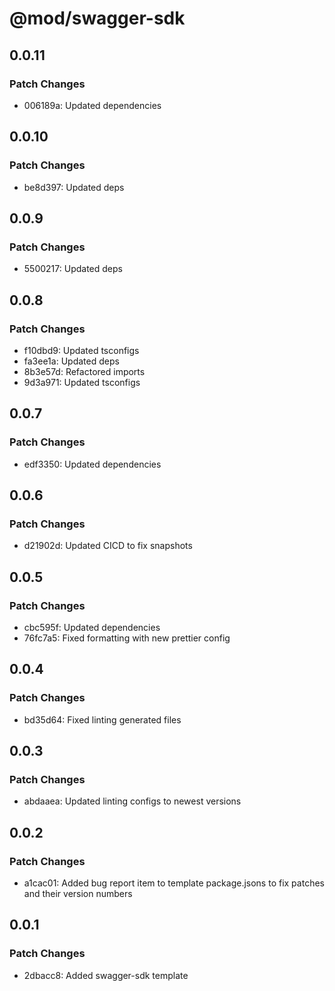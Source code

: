 # @mod/swagger-sdk

## 0.0.11

### Patch Changes

- 006189a: Updated dependencies

## 0.0.10

### Patch Changes

- be8d397: Updated deps

## 0.0.9

### Patch Changes

- 5500217: Updated deps

## 0.0.8

### Patch Changes

- f10dbd9: Updated tsconfigs
- fa3ee1a: Updated deps
- 8b3e57d: Refactored imports
- 9d3a971: Updated tsconfigs

## 0.0.7

### Patch Changes

- edf3350: Updated dependencies

## 0.0.6

### Patch Changes

- d21902d: Updated CICD to fix snapshots

## 0.0.5

### Patch Changes

- cbc595f: Updated dependencies
- 76fc7a5: Fixed formatting with new prettier config

## 0.0.4

### Patch Changes

- bd35d64: Fixed linting generated files

## 0.0.3

### Patch Changes

- abdaaea: Updated linting configs to newest versions

## 0.0.2

### Patch Changes

- a1cac01: Added bug report item to template package.jsons to fix patches and their version numbers

## 0.0.1

### Patch Changes

- 2dbacc8: Added swagger-sdk template
